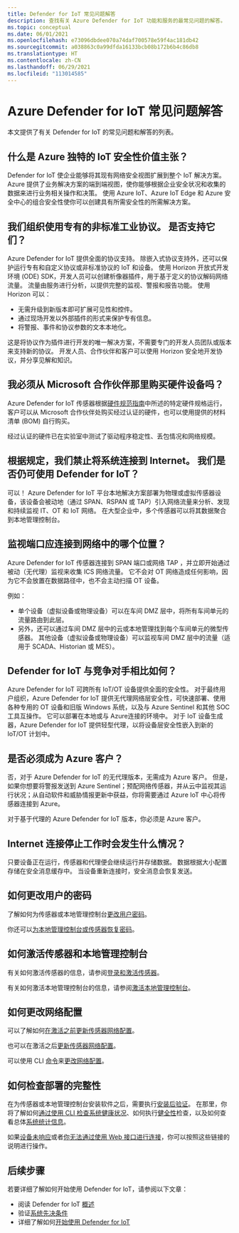 ```yaml
---
title: Defender for IoT 常见问题解答
description: 查找有关 Azure Defender for IoT 功能和服务的最常见问题的解答。
ms.topic: conceptual
ms.date: 06/01/2021
ms.openlocfilehash: e73096dbdee070a74daf700578e59f4ac181db42
ms.sourcegitcommit: a038863c0a99dfda16133bcb08b172b6b4c86db8
ms.translationtype: HT
ms.contentlocale: zh-CN
ms.lasthandoff: 06/29/2021
ms.locfileid: "113014585"
---
```

# <a name="azure-defender-for-iot-frequently-asked-questions"></a>Azure Defender for IoT 常见问题解答

本文提供了有关 Defender for IoT 的常见问题和解答的列表。

## <a name="what-is-azures-unique-value-proposition-for-iot-security"></a>什么是 Azure 独特的 IoT 安全性价值主张？

Defender for IoT 使企业能够将其现有网络安全视图扩展到整个 IoT 解决方案。 Azure 提供了业务解决方案的端到端视图，使你能够根据企业安全状况和收集的数据来进行业务相关操作和决策。 使用 Azure IoT、Azure IoT Edge 和 Azure 安全中心的组合安全性使你可以创建具有所需安全性的所需解决方案。

## <a name="our-organization-uses-proprietary-non-standard-industrial-protocols-are-they-supported"></a>我们组织使用专有的非标准工业协议。 是否支持它们？ 

Azure Defender for IoT 提供全面的协议支持。 除嵌入式协议支持外，还可以保护运行专有和自定义协议或非标准协议的 IoT 和设备。 使用 Horizon 开放式开发环境 (ODE) SDK，开发人员可以创建析像器插件，用于基于定义的协议解码网络流量。 流量由服务进行分析，以提供完整的监视、警报和报告功能。 使用 Horizon 可以：
- 无需升级到新版本即可扩展可见性和控件。
- 通过现场开发以外部插件的形式来保护专有信息。 
- 将警报、事件和协议参数的文本本地化。

这是将协议作为插件进行开发的唯一解决方案，不需要专门的开发人员团队或版本来支持新的协议。 开发人员、合作伙伴和客户可以使用 Horizon 安全地开发协议，并分享见解和知识。 

## <a name="do-i-have-to-purchase-hardware-appliances-from-microsoft-partners"></a>我必须从 Microsoft 合作伙伴那里购买硬件设备吗？
Azure Defender for IoT 传感器根据[硬件规范指南](./how-to-identify-required-appliances.md)中所述的特定硬件规格运行，客户可以从 Microsoft 合作伙伴处购买经过认证的硬件，也可以使用提供的材料清单 (BOM) 自行购买。 

经过认证的硬件已在实验室中测试了驱动程序稳定性、丢包情况和网络规模。


## <a name="regulation-does-not-allow-us-to-connect-our-system-to-the-internet-can-we-still-utilize-defender-for-iot"></a>根据规定，我们禁止将系统连接到 Internet。 我们是否仍可使用 Defender for IoT？

可以！ Azure Defender for IoT 平台本地解决方案部署为物理或虚拟传感器设备，该设备会被动地（通过 SPAN、RSPAN 或 TAP）引入网络流量来分析、发现和持续监视 IT、OT 和 IoT 网络。 在大型企业中，多个传感器可以将其数据聚合到本地管理控制台。

## <a name="where-in-the-network-should-i-connect-monitoring-ports"></a>监视端口应连接到网络中的哪个位置？

Azure Defender for IoT 传感器连接到 SPAN 端口或网络 TAP ，并立即开始通过被动（无代理）监视来收集 ICS 网络流量。 它不会对 OT 网络造成任何影响，因为它不会放置在数据路径中，也不会主动扫描 OT 设备。

例如：
- 单个设备（虚拟设备或物理设备）可以在车间 DMZ 层中，将所有车间单元的流量路由到此层。
- 另外，还可以通过车间 DMZ 层中的云或本地管理找到每个车间单元的微型传感器。 其他设备（虚拟设备或物理设备）可以监视车间 DMZ 层中的流量（适用于 SCADA、Historian 或 MES）。

## <a name="how-does-defender-for-iot-compare-to-the-competition"></a>Defender for IoT 与竞争对手相比如何？

Azure Defender for IoT 可跨所有 IoT/OT 设备提供全面的安全性。 对于最终用户组织，Azure Defender for IoT 提供无代理网络层安全性，可快速部署、使用各种专用的 OT 设备和旧版 Windows 系统，以及与 Azure Sentinel 和其他 SOC 工具互操作。 它可以部署在本地或与 Azure连接的环境中。 对于 IoT 设备生成器，Azure Defender for IoT 提供轻型代理，以将设备层安全性嵌入到新的 IoT/OT 计划中。

## <a name="do-i-have-to-be-an-azure-customer"></a>是否必须成为 Azure 客户？

否，对于 Azure Defender for IoT 的无代理版本，无需成为 Azure 客户。 但是，如果你想要将警报发送到 Azure Sentinel；预配网络传感器，并从云中监视其运行状况；从自动软件和威胁情报更新中获益，你将需要通过 Azure IoT 中心将传感器连接到 Azure。

对于基于代理的 Azure Defender for IoT 版本，你必须是 Azure 客户。

## <a name="what-happens-when-the-internet-connection-stops-working"></a>Internet 连接停止工作时会发生什么情况？

只要设备正在运行，传感器和代理便会继续运行并存储数据。 数据根据大小配置存储在安全消息缓存中。 当设备重新连接时，安全消息会恢复发送。

## <a name="how-can-i-change-a-users-passwords"></a>如何更改用户的密码

了解如何为传感器或本地管理控制台[更改用户密码](how-to-create-and-manage-users.md#change-a-users-password)。

你还可以[为本地管理控制台或传感器恢复密码](how-to-create-and-manage-users.md#recover-the-password-for-the-on-premises-management-console-or-the-sensor)。

## <a name="how-do-i-activate-the-sensor-and-on-premises-management-console"></a>如何激活传感器和本地管理控制台

有关如何激活传感器的信息，请参阅[登录和激活传感器](how-to-activate-and-set-up-your-sensor.md#sign-in-and-activate-the-sensor)。

有关如何激活本地管理控制台的信息，请参阅[激活本地管理控制台](how-to-activate-and-set-up-your-on-premises-management-console.md#activate-the-on-premises-management-console)。

## <a name="how-to-change-the-network-configuration"></a>如何更改网络配置

可以了解如何[在激活之前更新传感器网络配置](how-to-activate-and-set-up-your-sensor.md#update-sensor-network-configuration-before-activation)。

也可以在激活之后[更新传感器网络配置](how-to-manage-individual-sensors.md#update-the-sensor-network-configuration)。

可以使用 CLI [命令](references-work-with-defender-for-iot-cli-commands.md#network-configuration)来[更改网络配置](references-work-with-defender-for-iot-cli-commands.md#network-configuration)。

## <a name="how-do-i-check-the-sanity-of-my-deployment"></a>如何检查部署的完整性

在为传感器或本地管理控制台安装软件之后，需要执行[安装后验证](how-to-install-software.md#post-installation-validation)。 在那里，你将了解如何[通过使用 CLI 检查系统健康状况](how-to-install-software.md#check-system-health-by-using-the-cli)、如何执行[健全性](how-to-install-software.md#sanity)检查，以及如何查看总体[系统统计信息](how-to-install-software.md#system)。

如果[设备未响应](how-to-install-software.md#the-appliance-isnt-responding)或者[你无法通过使用 Web 接口进行连接](how-to-install-software.md#you-cant-connect-by-using-a-web-interface)，你可以按照这些链接的说明进行操作。

## <a name="next-steps"></a>后续步骤

若要详细了解如何开始使用 Defender for IoT，请参阅以下文章：

- 阅读 Defender for IoT [概述](overview.md)
- 验证[系统先决条件](quickstart-system-prerequisites.md)
- 详细了解如何[开始使用 Defender for IoT](getting-started.md)
